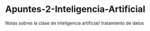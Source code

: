 # Apuntes-2-Inteligencia-Artificial
Notas sobres la clase de inteligencia artificial/ tratamiento de datos
